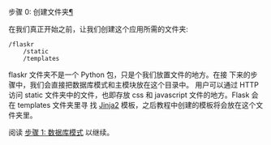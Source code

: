 <span id="tutorial-folders" ></span>
步骤 0: 创建文件夹[¶](#tutorial-folders)

在我们真正开始之前，让我们创建这个应用所需的文件夹:




```
/flaskr
    /static
    /templates

```






flaskr 文件夹不是一个 Python 包，只是个我们放置文件的地方。在接
下来的步骤中，我们会直接把数据库模式和主模块放在这个目录中。
用户可以通过 HTTP 访问 static 文件夹中的文件，也即存放 css 和
javascript 文件的地方。Flask 会在 templates 文件夹里寻
找 [Jinja2](http://jinja.pocoo.org) 模板，之后教程中创建的模板将会放在这个文件夹里。


阅读 [步骤 1: 数据库模式](http://docs.pythontab.com/flask/flask0.10/tutorial/schema.html#tutorial-schema) 以继续。




